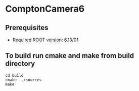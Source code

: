 # ComptonCamera6

Prerequisites
------------------------------------------------
* Required ROOT version: 6.13/01

To build run cmake and make from build directory
------------------------------------------------
    cd build
    cmake ../sources
    make